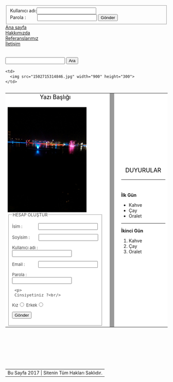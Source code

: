 <!DOCTYPE html>

<html>
  <head>
    <title>Serkan Cevizci</title>
	<link rel ="stylesheet" style="text/css" href ="serkan.css"/>
	<meta charset="utf-8">
  </head>
<body>

<div class ="menualanı">
  <div class ="kullanıcı">
     <fieldset>
    Kullanıcı adı:<input type ="text" name ="kullanıcı_adı" maxlength ="10" size ="20"/><br/>
    Parola : &nbsp; &nbsp; &nbsp; &nbsp; <input type = "password" name ="parola">
	<input type ="submit" value ="Gönder"/>
	 </fieldset>
 </div>
  <div class ="menu">
    <a href="Serkanc.html">Ana sayfa</a>
  </div>
  <div class ="menu">
    <a href="hakkimizda.html">Hakkımızda</a>
  </div>
  <div class ="menu">
    <a href="referanslar.html">Referanslarımız</a>
  </div>
  <div class ="menu">
    <a href="iletisim.html">İletişim</a>
  </div><br><br>
  <div class ="aramaalanı">
 <input type="text" class="aramatext"> <input type="submit" value="Ara">
  </div>

</div>
 
<table width="900" align="center">
  <tr>
 
    <td>
      <img src="1502715314846.jpg" width="900" height="300">
    </td>
 
  </tr>
</table>
 
<table width="900" align="center" bgcolor="ffffff">
  <tr>
 
  <td width="640" border="0">
  <font color="000000" size="4">
    <center>Yazı Başlığı</center>
  </font>
<br>
<font color="444444" size="2">
  <img src="123213256.jpg" width="245" align="left">
<form action ="" method ="">
   <fieldset>
   <legend>HESAP OLUŞTUR</legend>
     <p>
   <label for ="isim">İsim : &nbsp; &nbsp; &nbsp; &nbsp; &nbsp; &nbsp; &nbsp;</label><input type ="text" name ="isim" id ="isim">
     </p>
     <p>
   <label for ="soyisim">Soyisim :  &nbsp; &nbsp; &nbsp; &nbsp;</label><input type ="text" name ="soyisim" id ="soyisim">
     </p>
	  <p>
   <label for ="soyisim">Kullanıcı adı : </label><input type ="text" name ="soyisim" id ="soyisim">
     </p>
     <p>
   <label for ="email">Email : &nbsp; &nbsp; &nbsp; &nbsp; &nbsp; &nbsp;</label><input type ="text" name ="email" id ="email">
     </p>
     Parola : &nbsp; &nbsp; &nbsp; &nbsp; &nbsp; &nbsp;<input type = "password" name ="parola">
     
	 <p>
	 Cinsiyetiniz ?<br/>
   <label for ="kız">Kız</label><input type ="radio" name ="kız" id ="kız">
   <label for ="erkek">Erkek</label><input type ="radio" name ="erkek" id ="erkek">
	  </p>
	  <input type ="submit" value ="Gönder"/>
   </fieldset>
  </td>
 
<td width="2">
</td>
<td width="1" bgcolor="999999">
</td>
<td width="2">
</td>
 
<td width="250">
  <font color="000000" size="4">
    <center><p class ="kose1">DUYURULAR</p></center>
<hr>
  </font>
<br>
  <b>İlk Gün</b><br>
    <ul>
	  <li>Kahve</li>
	  <li>Çay</li>
	  <li>Oralet</li>
	</ul>
<hr>
 
 <b>İkinci Gün</b><br>
    <ol>
	  <li>Kahve</li>
	  <li>Çay</li>
	  <li>Oralet</li>
	</ol>
 
</td>
 
</tr>
</table>
 <br><br><br><br><br><br>
<table width="500" height="30" align="center">
<tr>
 
<td align="center">
Bu Sayfa 2017 |  Sitenin Tüm Hakları Saklıdır. 
</td>
 
</tr>
</table>
 
</body>
</html>
